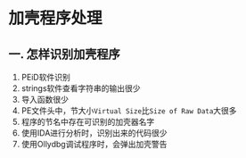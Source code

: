 # 加壳程序处理

## 一. 怎样识别加壳程序

1. PEiD软件识别
2. strings软件查看字符串的输出很少
3. 导入函数很少
4. PE文件头中，节大小`Virtual Size`比`Size of Raw Data`大很多
5. 程序的节名中存在可识别的加壳器名字
6. 使用IDA进行分析时，识别出来的代码很少
7. 使用Ollydbg调试程序时，会弹出加壳警告
